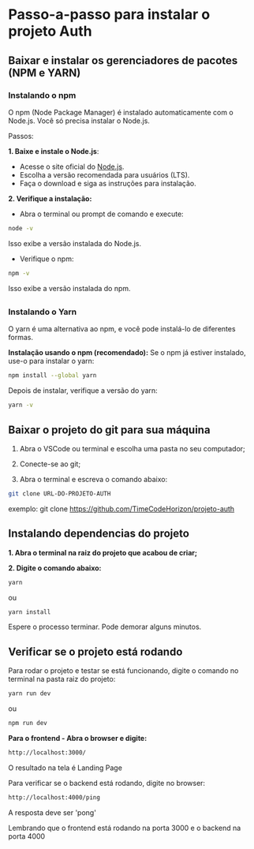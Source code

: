 # Passo-a-passo para instalar o projeto Auth

## Baixar e instalar os gerenciadores de pacotes (NPM e YARN)

### Instalando o npm
O npm (Node Package Manager) é instalado automaticamente com o Node.js. Você só precisa instalar o Node.js.

Passos:

**1. Baixe e instale o Node.js**:

  - Acesse o site oficial do [Node.js](https://nodejs.org/).
  - Escolha a versão recomendada para usuários (LTS).
  - Faça o download e siga as instruções para instalação.

**2. Verifique a instalação:**

  - Abra o terminal ou prompt de comando e execute:
```sh
node -v
```
Isso exibe a versão instalada do Node.js.
  - Verifique o npm:
```sh
npm -v
```
Isso exibe a versão instalada do npm.

##
### Instalando o Yarn
O yarn é uma alternativa ao npm, e você pode instalá-lo de diferentes formas.

**Instalação usando o npm (recomendado):**
Se o npm já estiver instalado, use-o para instalar o yarn:

```sh
npm install --global yarn
```
Depois de instalar, verifique a versão do yarn:

```sh
yarn -v
```

##
## Baixar o projeto do git para sua máquina

  1. Abra o VSCode ou terminal e escolha uma pasta no seu computador;
  
  2. Conecte-se ao git;
  
  3. Abra o terminal e escreva o comando abaixo:
```sh
git clone URL-DO-PROJETO-AUTH
```
exemplo: git clone https://github.com/TimeCodeHorizon/projeto-auth

##
## Instalando dependencias do projeto
  **1. Abra o terminal na raiz do projeto que acabou de criar;**
  
  **2. Digite o comando abaixo:**
```sh
yarn
```
ou 
```sh
yarn install
```
Espere o processo terminar. Pode demorar alguns minutos.

##
## Verificar se o projeto está rodando

Para rodar o projeto e testar se está funcionando, digite o comando no terminal na pasta raiz do projeto:
```sh
yarn run dev
```
ou
```sh
npm run dev
```
**Para o frontend - Abra o browser e digite:**
```sh
http://localhost:3000/
```
O resultado na tela é Landing Page

Para verificar se o backend está rodando, digite no browser:
```sh
http://localhost:4000/ping
```
A resposta deve ser 'pong'

Lembrando que o frontend está rodando na porta 3000 e o backend na porta 4000